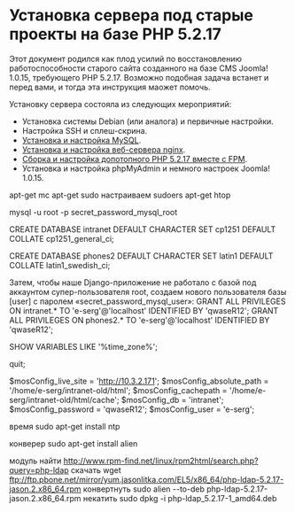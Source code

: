  # Установка сервера под старые проекты на базе PHP 5.2.17

Этот документ родился как плод усилий по восстановлению работоспособности старого сайта созданного на базе CMS Joomla! 1.0.15, требующего PHP 5.2.17. Возможно подобная задача встанет и перед вами, и тогда эта инструкция маожет помочь.

Установку сервера состояла из следующих мероприятий:

* Установка системы Debian (или аналога) и первичные настройки.
* Настройка SSH и сплеш-скрина.
* [Установка и настройка MySQL](install-and-adjust-MySQL-fоr-php-5.2.17.md).
* [Установка и настройка веб-сервера nginx](install-and-adjust-nginx-fоr-php-5.2.17.md).
* [Сборка и настройка допотопного PHP 5.2.17 вместе с FPM](make-php-5.2.17-for-debian-jessie.md).
* Установка и настройка phpMyAdmin и немного настроек Joomla! 1.0.15.




apt-get mc
apt-get sudo
настраиваем sudoers
apt-get htop




mysql -u root -p secret_password_mysql_root

CREATE DATABASE intranet DEFAULT CHARACTER SET cp1251 DEFAULT COLLATE cp1251_general_ci;

CREATE DATABASE phones2 DEFAULT CHARACTER SET latin1 DEFAULT COLLATE latin1_swedish_ci;

Затем, чтобы наше Django-приложение не работало с базой под аккаунтом супер-пользователя root, создаем нового пользователя базы [user] с паролем «secret_password_mysql_user»:
GRANT ALL PRIVILEGES ON intranet.* TO 'e-serg'@'localhost' IDENTIFIED BY 'qwaseR12';
GRANT ALL PRIVILEGES ON phones2.* TO 'e-serg'@'localhost' IDENTIFIED BY 'qwaseR12';

SHOW VARIABLES LIKE '%time_zone%';

quit;




$mosConfig_live_site = 'http://10.3.2.171';
$mosConfig_absolute_path = '/home/e-serg/intranet-old/html';
$mosConfig_cachepath = '/home/e-serg/intranet-old/html/cache';
$mosConfig_db = 'intranet';
$mosConfig_password = 'qwaseR12';
$mosConfig_user = 'e-serg';


время
sudo apt-get install ntp

конверер
sudo apt-get install alien

модуль найти
http://www.rpm-find.net/linux/rpm2html/search.php?query=php-ldap
скачать
wget ftp://ftp.pbone.net/mirror/yum.jasonlitka.com/EL5/x86_64/php-ldap-5.2.17-jason.2.x86_64.rpm
конвертнуть
sudo alien --to-deb php-ldap-5.2.17-jason.2.x86_64.rpm
некатить
sudo dpkg -i php-ldap_5.2.17-1_amd64.deb